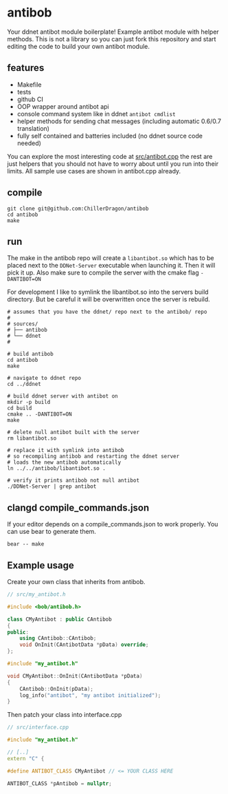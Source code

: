 # antibob

Your ddnet antibot module boilerplate! Example antibot module with helper methods.
This is not a library so you can just fork this repository and start editing the code
to build your own antibot module.

## features

- Makefile
- tests
- github CI
- OOP wrapper around antibot api
- console command system like in ddnet ``antibot cmdlist``
- helper methods for sending chat messages (including automatic 0.6/0.7 translation)
- fully self contained and batteries included (no ddnet source code needed)

You can explore the most interesting code at [src/antibot.cpp](https://github.com/ChillerDragon/antibob/blob/master/src/bob/antibob.cpp)
the rest are just helpers that you should not have to worry about until you run into their limits.
All sample use cases are shown in antibot.cpp already.

## compile

```
git clone git@github.com:ChillerDragon/antibob
cd antibob
make
```

## run

The make in the antibob repo will create a ``libantibot.so``
which has to be placed next to the ``DDNet-Server`` executable
when launching it. Then it will pick it up.
Also make sure to compile the server with the cmake flag
``-DANTIBOT=ON``

For development I like to symlink the libantibot.so into the servers build
directory. But be careful it will be overwritten once the server is rebuild.

```
# assumes that you have the ddnet/ repo next to the antibob/ repo
#
# sources/
# ├── antibob
# └── ddnet
#

# build antibob
cd antibob
make

# navigate to ddnet repo
cd ../ddnet

# build ddnet server with antibot on
mkdir -p build
cd build
cmake .. -DANTIBOT=ON
make

# delete null antibot built with the server
rm libantibot.so

# replace it with symlink into antibob
# so recompiling antibob and restarting the ddnet server
# loads the new antibob automatically
ln ../../antibob/libantibot.so .

# verify it prints antibob not null antibot
./DDNet-Server | grep antibot
```

## clangd compile_commands.json

If your editor depends on a compile_commands.json to work properly.
You can use bear to generate them.

```
bear -- make
```

## Example usage

Create your own class that inherits from antibob.

```C++
// src/my_antibot.h

#include <bob/antibob.h>

class CMyAntibot : public CAntibob
{
public:
	using CAntibob::CAntibob;
	void OnInit(CAntibotData *pData) override;
};
```

```C++
#include "my_antibot.h"

void CMyAntibot::OnInit(CAntibotData *pData)
{
	CAntibob::OnInit(pData);
	log_info("antibot", "my antibot initialized");
}
```

Then patch your class into interface.cpp


```C++
// src/interface.cpp

#include "my_antibot.h"

// [..]
extern "C" {

#define ANTIBOT_CLASS CMyAntibot // <= YOUR CLASS HERE

ANTIBOT_CLASS *pAntibob = nullptr;
```

